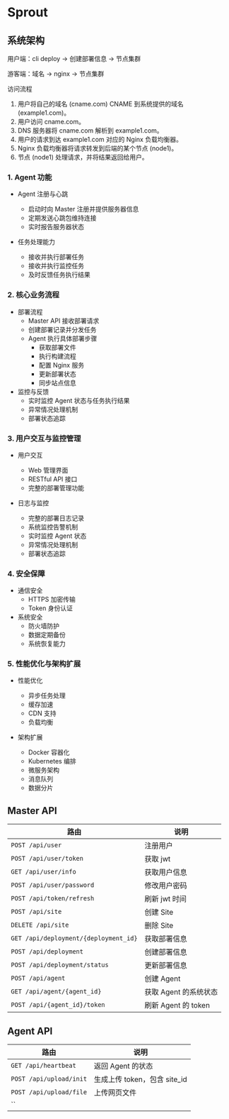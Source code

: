 # Sprout

## 系统架构

用户端：cli deploy -> 创建部署信息 -> 节点集群

游客端：域名 -> nginx -> 节点集群

访问流程

1. 用户将自己的域名 (cname.com) CNAME 到系统提供的域名 (example1.com)。
2. 用户访问 cname.com。
3. DNS 服务器将 cname.com 解析到 example1.com。
4. 用户的请求到达 example1.com 对应的 Nginx 负载均衡器。
5. Nginx 负载均衡器将请求转发到后端的某个节点 (node1)。
6. 节点 (node1) 处理请求，并将结果返回给用户。

### 1. Agent 功能

- Agent 注册与心跳
  - 启动时向 Master 注册并提供服务器信息
  - 定期发送心跳包维持连接
  - 实时报告服务器状态

- 任务处理能力
  - 接收并执行部署任务
  - 接收并执行监控任务
  - 及时反馈任务执行结果

### 2. 核心业务流程

- 部署流程
  - Master API 接收部署请求
  - 创建部署记录并分发任务
  - Agent 执行具体部署步骤
    - 获取部署文件
    - 执行构建流程
    - 配置 Nginx 服务
    - 更新部署状态
    - 同步站点信息
- 监控与反馈
  - 实时监控 Agent 状态与任务执行结果
  - 异常情况处理机制
  - 部署状态追踪

### 3. 用户交互与监控管理

- 用户交互
  - Web 管理界面
  - RESTful API 接口
  - 完整的部署管理功能

- 日志与监控
  - 完整的部署日志记录
  - 系统监控告警机制
  - 实时监控 Agent 状态
  - 异常情况处理机制
  - 部署状态追踪

### 4. 安全保障

- 通信安全
  - HTTPS 加密传输
  - Token 身份认证
- 系统安全
  - 防火墙防护
  - 数据定期备份
  - 系统恢复能力

### 5. 性能优化与架构扩展

- 性能优化
  - 异步任务处理
  - 缓存加速
  - CDN 支持
  - 负载均衡

- 架构扩展
  - Docker 容器化
  - Kubernetes 编排
  - 微服务架构
  - 消息队列
  - 数据分片

## Master API

| 路由                                  | 说明                  |
| ------------------------------------- | --------------------- |
| `POST /api/user`                      | 注册用户              |
| `POST /api/user/token`                | 获取 jwt              |
| `GET /api/user/info`                  | 获取用户信息          |
| `POST /api/user/password`             | 修改用户密码          |
| `POST /api/token/refresh`             | 刷新 jwt 时间         |
| `POST /api/site`                      | 创建 Site             |
| `DELETE /api/site`                    | 删除 Site             |
| `GET /api/deployment/{deployment_id}` | 获取部署信息          |
| `POST /api/deployment`                | 创建部署信息          |
| `POST /api/deployment/status`         | 更新部署信息          |
| `POST /api/agent`                     | 创建 Agent            |
| `GET /api/agent/{agent_id}`           | 获取 Agent 的系统状态 |
| `POST /api/{agent_id}/token`          | 刷新 Agent 的 token   |

## Agent API

| 路由                    | 说明                         |
| ----------------------- | ---------------------------- |
| `GET /api/heartbeat`    | 返回 Agent 的状态            |
| `POST /api/upload/init` | 生成上传 token，包含 site_id |
| `POST /api/upload/file` | 上传网页文件                 |
| ``                      |                              |
